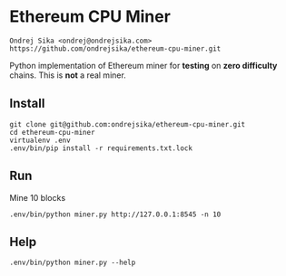 # Ethereum CPU Miner

    Ondrej Sika <ondrej@ondrejsika.com>
    https://github.com/ondrejsika/ethereum-cpu-miner.git

Python implementation of Ethereum miner for __testing__ on __zero difficulty__ chains. This is __not__ a real miner.

## Install

```
git clone git@github.com:ondrejsika/ethereum-cpu-miner.git
cd ethereum-cpu-miner
virtualenv .env
.env/bin/pip install -r requirements.txt.lock
```

## Run

Mine 10 blocks

```
.env/bin/python miner.py http://127.0.0.1:8545 -n 10
```

## Help

```
.env/bin/python miner.py --help
```

